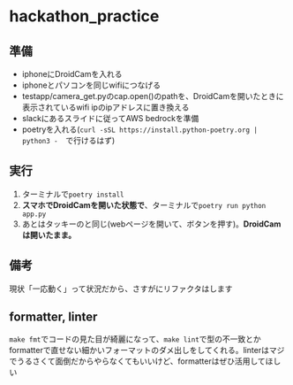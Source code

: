 # hackathon_practice

## 準備
- iphoneにDroidCamを入れる
- iphoneとパソコンを同じwifiにつなげる
- testapp/camera_get.pyのcap.open()のpathを、DroidCamを開いたときに表示されているwifi ipのipアドレスに置き換える
- slackにあるスライドに従ってAWS bedrockを準備
- poetryを入れる(`curl -sSL https://install.python-poetry.org | python3 -`　で行けるはず)

## 実行
1. ターミナルで`poetry install`
2. **スマホでDroidCamを開いた状態で**、ターミナルで`poetry run python app.py`
3. あとはタッキーのと同じ(webページを開いて、ボタンを押す)。**DroidCamは開いたまま。**

## 備考
現状「一応動く」って状況だから、さすがにリファクタはします

## formatter, linter
`make fmt`でコードの見た目が綺麗になって、`make lint`で型の不一致とかformatterで直せない細かいフォーマットのダメ出しをしてくれる。linterはマジでうるさくて面倒だからやらなくてもいいけど、formatterはぜひ活用してほしい